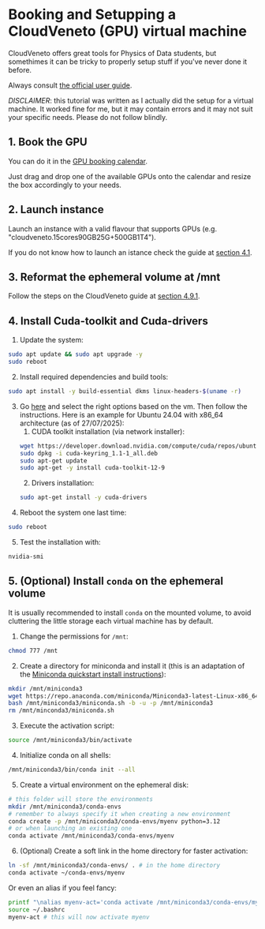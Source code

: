 # Booking and Setupping a CloudVeneto (GPU) virtual machine

CloudVeneto offers great tools for Physics of Data students, but somethimes it can be tricky to properly setup stuff if you've never done it before.

Always consult [the official user guide](https://userguide.cloudveneto.it/en/latest/). 

*DISCLAIMER*: this tutorial was written as I actually did the setup for a virtual machine. 
It worked fine for me, but it may contain errors and it may not suit your specific needs.
Please do not follow blindly.

## 1. Book the GPU

You can do it in the [GPU booking calendar](https://cloudveneto.ict.unipd.it/dashboard/project/calendarpanel/).

Just drag and drop one of the available GPUs onto the calendar and resize the box accordingly to your needs.

## 2. Launch instance

Launch an instance with a valid flavour that supports GPUs (e.g. "cloudveneto.15cores90GB25G+500GB1T4").

If you do not know how to launch an istance check the guide at [section 4.1](https://userguide.cloudveneto.it/en/latest/AdminVMs-nocontext.html#creating-virtual-machines).

## 3. Reformat the ephemeral volume at /mnt

Follow the steps on the CloudVeneto guide at [section 4.9.1](https://userguide.cloudveneto.it/en/latest/AdminVMs-nocontext.html#flavors-with-supplementary-ephemeral-disk).

## 4. Install Cuda-toolkit and Cuda-drivers

1. Update the system:
```bash
sudo apt update && sudo apt upgrade -y
sudo reboot
```
2. Install required dependencies and build tools:
```bash
sudo apt install -y build-essential dkms linux-headers-$(uname -r)
```
3. Go [here](https://developer.nvidia.com/cuda-downloads) and select the right options based on the vm. 
Then follow the instructions. 
	Here is an example for Ubuntu 24.04 with x86_64 architecture (as of 27/07/2025):
	1. CUDA toolkit installation (via network installer):
	```bash
	wget https://developer.download.nvidia.com/compute/cuda/repos/ubuntu2404/x86_64/cuda-keyring_1.1-1_all.deb
	sudo dpkg -i cuda-keyring_1.1-1_all.deb
	sudo apt-get update
	sudo apt-get -y install cuda-toolkit-12-9
	```
	2. Drivers installation:
	```bash
	sudo apt-get install -y cuda-drivers
	```
4. Reboot the system one last time:
```bash
sudo reboot
```
5. Test the installation with:
```bash
nvidia-smi
```

## 5. (Optional) Install `conda` on the ephemeral volume

It is usually recommended to install `conda` on the mounted volume, to avoid cluttering the little storage each virtual machine has by default.

1. Change the permissions for `/mnt`:
```bash
chmod 777 /mnt
```
2. Create a directory for miniconda and install it (this is an adaptation of the [Miniconda quickstart install instructions](https://www.anaconda.com/docs/getting-started/miniconda/install#quickstart-install-instructions)):
```bash
mkdir /mnt/miniconda3
wget https://repo.anaconda.com/miniconda/Miniconda3-latest-Linux-x86_64.sh -O /mnt/miniconda3/miniconda.sh
bash /mnt/miniconda3/miniconda.sh -b -u -p /mnt/miniconda3
rm /mnt/minconda3/miniconda.sh
```
3. Execute the activation script:
```bash
source /mnt/miniconda3/bin/activate
```
4. Initialize conda on all shells:
```bash
/mnt/miniconda3/bin/conda init --all
```
5. Create a virtual environment on the ephemeral disk:
```bash
# this folder will store the environments
mkdir /mnt/miniconda3/conda-envs 
# remember to always specify it when creating a new environment
conda create -p /mnt/miniconda3/conda-envs/myenv python=3.12
# or when launching an existing one
conda activate /mnt/miniconda3/conda-envs/myenv
```
6. (Optional) Create a soft link in the home directory for faster activation:
```bash
ln -sf /mnt/miniconda3/conda-envs/ . # in the home directory
conda activate ~/conda-envs/myenv
```
Or even an alias if you feel fancy:
```bash
printf "\nalias myenv-act='conda activate /mnt/miniconda3/conda-envs/myenv'" >> ~/.bash_aliases
source ~/.bashrc
myenv-act # this will now activate myenv
```